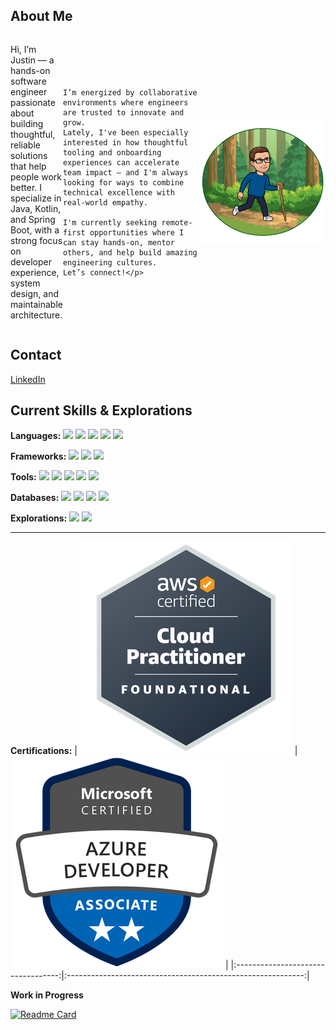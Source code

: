 ## About Me
<div style="display: flex; flex-direction: row; align-items: center; justify: space-between;">
  <p style="width: 100px;">Hi, I’m Justin — a hands-on software engineer passionate about building thoughtful, reliable solutions that help people work better. I specialize in Java, Kotlin, and Spring Boot, with a strong focus on developer experience, system design, and maintainable architecture.

    I’m energized by collaborative environments where engineers are trusted to innovate and grow.
    Lately, I've been especially interested in how thoughtful tooling and onboarding experiences can accelerate team impact — and I'm always looking for ways to combine technical excellence with real-world empathy.
    
    I'm currently seeking remote-first opportunities where I can stay hands-on, mentor others, and help build amazing engineering cultures.
    Let’s connect!</p>
  <img style="height:200px; width: auto; align: right; right: 0;" src="/images/hiking.png" alt="Profile Image" />
</div>

## Contact

[LinkedIn](https://www.linkedin.com/in/justinkishbaugh/)

## Current Skills & Explorations

**Languages:** ![](https://img.shields.io/badge/Java-informational?style=plastic&logo=openjdk&logoColor=white&color=365a3f) ![](https://img.shields.io/badge/Kotlin-informational?style=plastic&logo=kotlin&logoColor=white&color=365a3f) ![](https://img.shields.io/badge/Groovy-informational?style=plastic&logo=apachegroovy&logoColor=white&color=365a3f) ![](https://img.shields.io/badge/Javascript-informational?style=plastic&logo=JavaScript&logoColor=white&color=365a3f) ![](https://img.shields.io/badge/C%23-informational?style=plastic&logo=csharp&logoColor=white&color=365a3f) 

**Frameworks:** ![](https://img.shields.io/badge/Spring-informational?style=plastic&logo=Spring&logoColor=white&color=5A5136) ![](https://img.shields.io/badge/React-informational?style=plastic&logo=React&logoColor=white&color=5A5136) ![](https://img.shields.io/badge/Angular-informational?style=plastic&logo=Angular&logoColor=white&color=5A5136) 

**Tools:**  ![](https://img.shields.io/badge/ArgoCd-informational?style=plastic&logo=argo&logoColor=white&color=F4A731) ![](https://img.shields.io/badge/OpenShift-informational?style=plastic&logo=redhatopenshift&logoColor=white&color=F4A731) ![](https://img.shields.io/badge/NewRelic-informational?style=plastic&logo=newrelic&logoColor=white&color=F4A731) ![](https://img.shields.io/badge/Jenkins-informational?style=plastic&logo=jenkins&logoColor=white&color=F4A731) ![](https://img.shields.io/badge/AWS-informational?style=plastic&logo=amazonwebservices&logoColor=white&color=F4A731)

**Databases:** ![](https://img.shields.io/badge/SQL-informational?style=plastic&logo=Microsoft-SQL-Server&logoColor=white&color=363f5a) ![](https://img.shields.io/badge/MySql-informational?style=plastic&logo=MySQL&logoColor=white&color=363f5a) ![](https://img.shields.io/badge/Redis-informational?style=plastic&logo=redis&logoColor=white&color=363f5a) ![](https://img.shields.io/badge/Mongodb-informational?style=plastic&logo=mongodb&logoColor=white&color=363f5a) 

**Explorations:** ![](https://img.shields.io/badge/Rust-informational?style=plastic&logo=Rust&logoColor=white&color=5a3651) ![](https://img.shields.io/badge/Go-informational?style=plastic&logo=Go&logoColor=white&color=5a3651) 

---

**Certifications:**
| ![AWS Badge](/images/awsbadge.png) | ![Azure Badge](/images/azure-developer-associate-600x600.png) |
|:----------------------------------:|:-----------------------------------------------------------:|

__Work in Progress__

[![Readme Card](https://github-readme-stats.vercel.app/api/pin/?username=jkishbaugh&repo=computationalThinkingForKids)](https://github.com/jkishbaugh/computationalThinkingForKids)
